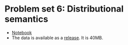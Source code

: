 Problem set 6: Distributional semantics
===================

- [Notebook](pset6/pset6.ipynb)
- The data is available as a [release](https://github.com/jacobeisenstein/gt-nlp-class/releases). It is 40MB.
